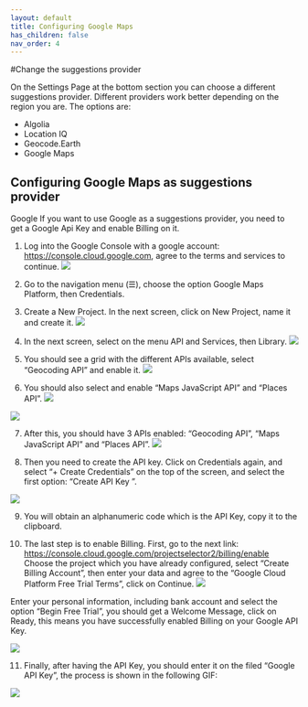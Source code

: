```yaml
---
layout: default
title: Configuring Google Maps
has_children: false
nav_order: 4
---
```


#Change the suggestions provider

On the Settings Page at the bottom section you can choose a different suggestions provider. Different providers work better depending on the region you are.
The options are:
- Algolia
- Location IQ
- Geocode.Earth
- Google Maps

## Configuring Google Maps as suggestions provider

Google
If you want to use Google as a suggestions provider, you need to get a Google Api Key and enable Billing on it.


1. Log into the Google Console with a google account: https://console.cloud.google.com, agree to the terms and services to continue.
![](/assets/images/google1.png)


2. Go to the navigation menu (☰), choose the option Google Maps Platform, then  Credentials.


3. Create a New Project. In the next screen, click on New Project, name it and create it.
![](/assets/images/google2.png)


4. In the next screen, select on the menu API and Services, then Library.
![](/assets/images/google3.png)

5. You should see a grid with the different APIs available, select “Geocoding API” and enable it.
![](/assets/images/google6.png)


6. You should also select and enable “Maps JavaScript API” and “Places API”.
![](/assets/images/google7.png)

![](/assets/images/google8.png)


7. After this, you should have 3 APIs  enabled: “Geocoding API”, “Maps JavaScript API” and “Places API”.
![](/assets/images/google9.png)


8. Then you need to create the API key. Click on Credentials again, and select “+ Create Credentials” on the top of the screen,  and select the first option: “Create API Key ”.

![](/assets/images/google10.png)


9. You will obtain an alphanumeric code which is the API Key, copy it to the clipboard.


10. The last step is to enable Billing. First, go to the next link: https://console.cloud.google.com/projectselector2/billing/enable
Choose the project which you have already configured,  select “Create Billing Account”, then enter your data and agree to the “Google Cloud Platform Free Trial Terms”, click on Continue.
![](/assets/images/google11.png)


Enter your personal information, including bank account and select the option “Begin Free Trial”, you should get a Welcome Message, click on Ready, this means you have successfully enabled Billing on your Google API Key.

![](/assets/images/google12.png)


11. Finally, after having the API Key, you should enter it on the filed “Google API Key”, the process is shown in the following GIF:

![](/assets/images/google-settings.gif)
